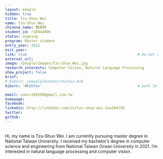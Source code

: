 ```yaml
---
layout: people
hidden: true
title: Tzu-Shuo Wei
name: Tzu-Shuo Wei
chinese_name: 魏資碩
student_id: r10944006
status: ongoing
program: Master student
entry_year: 2021
exit_year: 
link: true                                                   # Do not change
external_url:
image: /people/images/Tzu-Shuo_Wei.jpg
research_interests: Computer Vision, Natural Language Processing
show_project: false
brief: 
# bibsrc: /people/bibtex/chichia.bib
bibsrc: '#bibtex'                                            # path to bib file or DOM id 

email: comic199298@gmail.com.tw
homepage: 
facebook: 
linkedin: http://linkedin.com/in/tzu-shuo-wei-2aa194158
twitter: 
github: 
---
```


<br />
Hi, my name is Tzu-Shuo Wei. I am currently pursuing master degree in National Taiwan University.  
I received my bachelor’s degree in computer science and engineering from National Taiwan Ocean University in 2021.
I’m interested in natural language processing and computer vision.

